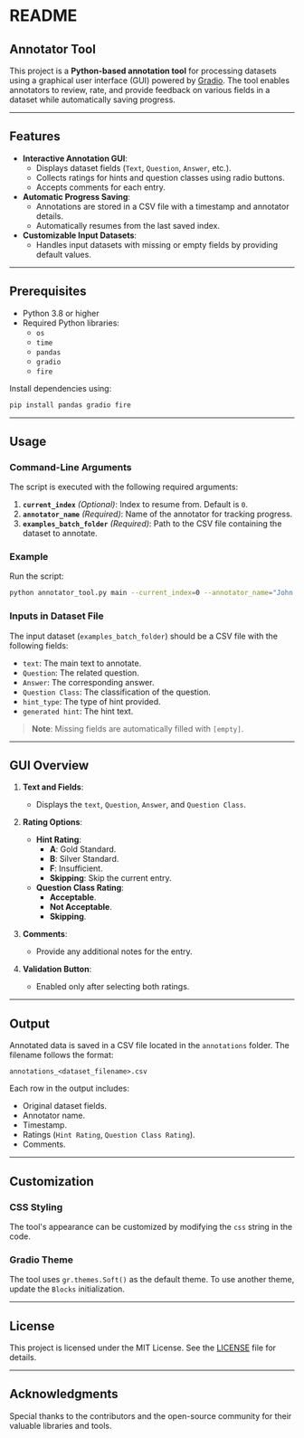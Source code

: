 # README

## Annotator Tool

This project is a **Python-based annotation tool** for processing datasets using a graphical user interface (GUI) powered by [Gradio](https://gradio.app/). The tool enables annotators to review, rate, and provide feedback on various fields in a dataset while automatically saving progress.

---

## Features

- **Interactive Annotation GUI**:
  - Displays dataset fields (`Text`, `Question`, `Answer`, etc.).
  - Collects ratings for hints and question classes using radio buttons.
  - Accepts comments for each entry.
- **Automatic Progress Saving**:
  - Annotations are stored in a CSV file with a timestamp and annotator details.
  - Automatically resumes from the last saved index.
- **Customizable Input Datasets**:
  - Handles input datasets with missing or empty fields by providing default values.

---

## Prerequisites

- Python 3.8 or higher
- Required Python libraries:
  - `os`
  - `time`
  - `pandas`
  - `gradio`
  - `fire`

Install dependencies using:
```bash
pip install pandas gradio fire
```

---

## Usage

### Command-Line Arguments
The script is executed with the following required arguments:

1. **`current_index`** *(Optional)*: Index to resume from. Default is `0`.
2. **`annotator_name`** *(Required)*: Name of the annotator for tracking progress.
3. **`examples_batch_folder`** *(Required)*: Path to the CSV file containing the dataset to annotate.

### Example
Run the script:
```bash
python annotator_tool.py main --current_index=0 --annotator_name="John Doe" --examples_batch_folder="data/sample_batch.csv"
```

### Inputs in Dataset File
The input dataset (`examples_batch_folder`) should be a CSV file with the following fields:
- `text`: The main text to annotate.
- `Question`: The related question.
- `Answer`: The corresponding answer.
- `Question Class`: The classification of the question.
- `hint_type`: The type of hint provided.
- `generated hint`: The hint text.

> **Note**: Missing fields are automatically filled with `[empty]`.

---

## GUI Overview

1. **Text and Fields**:
   - Displays the `text`, `Question`, `Answer`, and `Question Class`.

2. **Rating Options**:
   - **Hint Rating**:
     - **A**: Gold Standard.
     - **B**: Silver Standard.
     - **F**: Insufficient.
     - **Skipping**: Skip the current entry.
   - **Question Class Rating**:
     - **Acceptable**.
     - **Not Acceptable**.
     - **Skipping**.

3. **Comments**:
   - Provide any additional notes for the entry.

4. **Validation Button**:
   - Enabled only after selecting both ratings.

---

## Output

Annotated data is saved in a CSV file located in the `annotations` folder. The filename follows the format:
```
annotations_<dataset_filename>.csv
```

Each row in the output includes:
- Original dataset fields.
- Annotator name.
- Timestamp.
- Ratings (`Hint Rating`, `Question Class Rating`).
- Comments.

---

## Customization

### CSS Styling
The tool's appearance can be customized by modifying the `css` string in the code.

### Gradio Theme
The tool uses `gr.themes.Soft()` as the default theme. To use another theme, update the `Blocks` initialization.

---

## License

This project is licensed under the MIT License. See the [LICENSE](LICENSE.text) file for details.

---

## Acknowledgments

Special thanks to the contributors and the open-source community for their valuable libraries and tools.
